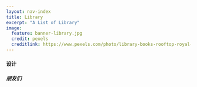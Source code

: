 ```yaml
---
layout: nav-index
title: Library
excerpt: "A List of Library"
image:
  feature: banner-library.jpg
  credit: pexels
  creditlink: https://www.pexels.com/photo/library-books-rooftop-royal-27597/
---
```

#### 设计

##### 朋友们
